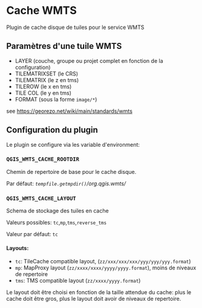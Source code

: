 # Cache WMTS

Plugin de cache disque de tuiles pour le service WMTS

## Paramètres d'une tuile WMTS

* LAYER (couche, groupe ou projet complet en fonction de la configuration)
* TILEMATRIXSET (le CRS)
* TILEMATRIX (le z en tms)
* TILEROW (le x en tms)
* TILE COL (le y en tms)
* FORMAT (sous la forme `image/*`)

see https://georezo.net/wiki/main/standards/wmts

## Configuration du plugin

Le plugin se configure via les variable d'environment:

### `QGIS_WMTS_CACHE_ROOTDIR`

Chemin de repertoire de base pour le cache disque.

Par défaut: *`tempfile.getmpdir()`/org.qgis.wmts/*

### `QGIS_WMTS_CACHE_LAYOUT`

Schema de stockage des tuiles en cache

Valeurs possibles: `tc`,`mp`,`tms`,`reverse_tms`

Valeur par défaut: `tc`

#### Layouts:

- `tc`: TileCache compatible layout, (`zz/xxx/xxx/xxx/yyy/yyy/yyy.format`)
- `mp`: MapProxy layout (`zz/xxxx/xxxx/yyyy/yyyy.format`), moins de niveaux de repertoire
- `tms`: TMS compatible layout (`zz/xxxx/yyyy.format`)

Le layout doit être choisi en fonction de la taille attendue du cache: plus le cache
doit être gros, plus le layout doit avoir de niveaux de repertoire.


